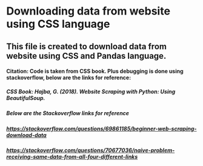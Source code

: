 # Downloading data from website using CSS language
## This file is created to download data from website using CSS and Pandas language. 

#### Citation: Code is taken from CSS book. Plus debugging is done using stackoverflow, below are the links for reference:
##### CSS Book: Hajba, G. (2018). Website Scraping with Python: Using BeautifulSoup.
##### Below are the Stackoverflow links for reference
##### https://stackoverflow.com/questions/69861185/beginner-web-scraping-download-data
##### https://stackoverflow.com/questions/70677036/naive-problem-receiving-same-data-from-all-four-different-links

